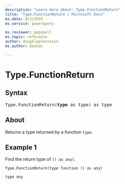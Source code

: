 ```yaml
---
description: "Learn more about: Type.FunctionReturn"
title: "Type.FunctionReturn | Microsoft Docs"
ms.date: 8/2/2019
ms.service: powerquery

ms.reviewer: gepopell
ms.topic: reference
author: dougklopfenstein
ms.author: bezhan

---
```

# Type.FunctionReturn

## Syntax

<pre>
Type.FunctionReturn(<b>type</b> as type) as type  
</pre>
  
## About  
Returns a type returned by a function `type`.

## Example 1
Find the return type of `() as any)`.

```powerquery-m
Type.FunctionReturn(type function () as any)
```

`type any`
